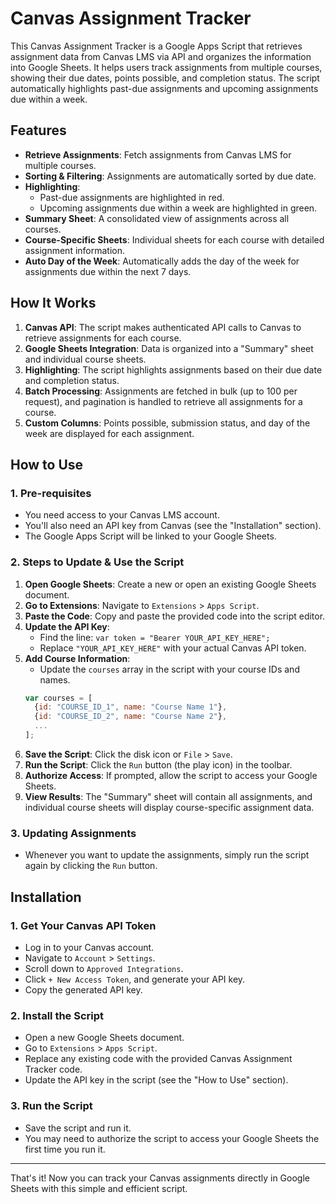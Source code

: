 # Canvas Assignment Tracker

This Canvas Assignment Tracker is a Google Apps Script that retrieves assignment data from Canvas LMS via API and organizes the information into Google Sheets. It helps users track assignments from multiple courses, showing their due dates, points possible, and completion status. The script automatically highlights past-due assignments and upcoming assignments due within a week.

## Features

- **Retrieve Assignments**: Fetch assignments from Canvas LMS for multiple courses.
- **Sorting & Filtering**: Assignments are automatically sorted by due date.
- **Highlighting**:
  - Past-due assignments are highlighted in red.
  - Upcoming assignments due within a week are highlighted in green.
- **Summary Sheet**: A consolidated view of assignments across all courses.
- **Course-Specific Sheets**: Individual sheets for each course with detailed assignment information.
- **Auto Day of the Week**: Automatically adds the day of the week for assignments due within the next 7 days.

## How It Works

1. **Canvas API**: The script makes authenticated API calls to Canvas to retrieve assignments for each course.
2. **Google Sheets Integration**: Data is organized into a "Summary" sheet and individual course sheets.
3. **Highlighting**: The script highlights assignments based on their due date and completion status.
4. **Batch Processing**: Assignments are fetched in bulk (up to 100 per request), and pagination is handled to retrieve all assignments for a course.
5. **Custom Columns**: Points possible, submission status, and day of the week are displayed for each assignment.

## How to Use

### 1. Pre-requisites
- You need access to your Canvas LMS account.
- You'll also need an API key from Canvas (see the "Installation" section).
- The Google Apps Script will be linked to your Google Sheets.

### 2. Steps to Update & Use the Script
1. **Open Google Sheets**: Create a new or open an existing Google Sheets document.
2. **Go to Extensions**: Navigate to `Extensions` > `Apps Script`.
3. **Paste the Code**: Copy and paste the provided code into the script editor.
4. **Update the API Key**: 
    - Find the line: `var token = "Bearer YOUR_API_KEY_HERE";`
    - Replace `"YOUR_API_KEY_HERE"` with your actual Canvas API token.
5. **Add Course Information**: 
    - Update the `courses` array in the script with your course IDs and names. 
    ```js
    var courses = [
      {id: "COURSE_ID_1", name: "Course Name 1"},
      {id: "COURSE_ID_2", name: "Course Name 2"},
      ...
    ];
    ```
6. **Save the Script**: Click the disk icon or `File` > `Save`.
7. **Run the Script**: Click the `Run` button (the play icon) in the toolbar.
8. **Authorize Access**: If prompted, allow the script to access your Google Sheets.
9. **View Results**: The "Summary" sheet will contain all assignments, and individual course sheets will display course-specific assignment data.

### 3. Updating Assignments
- Whenever you want to update the assignments, simply run the script again by clicking the `Run` button.

## Installation

### 1. Get Your Canvas API Token
- Log in to your Canvas account.
- Navigate to `Account` > `Settings`.
- Scroll down to `Approved Integrations`.
- Click `+ New Access Token`, and generate your API key.
- Copy the generated API key.

### 2. Install the Script
- Open a new Google Sheets document.
- Go to `Extensions` > `Apps Script`.
- Replace any existing code with the provided Canvas Assignment Tracker code.
- Update the API key in the script (see the "How to Use" section).

### 3. Run the Script
- Save the script and run it.
- You may need to authorize the script to access your Google Sheets the first time you run it.

---

That's it! Now you can track your Canvas assignments directly in Google Sheets with this simple and efficient script.
